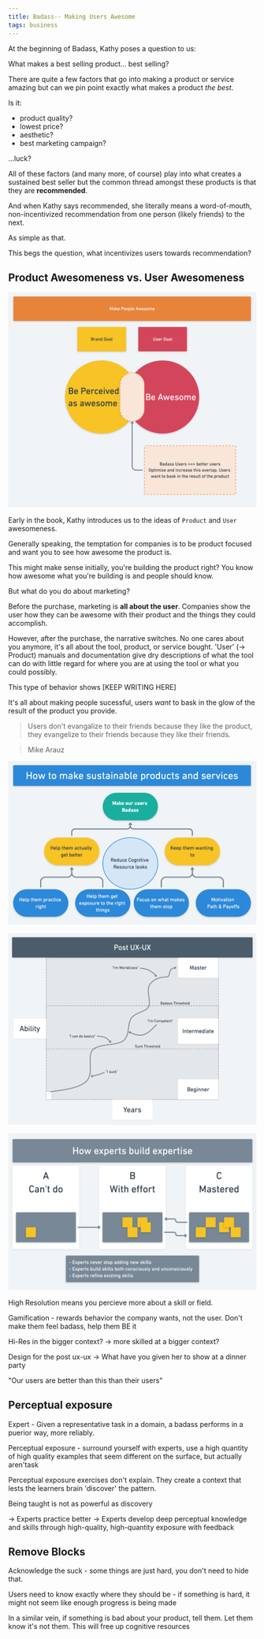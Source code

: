 ```yaml
---
title: Badass-- Making Users Awesome
tags: business
---
```


At the beginning of Badass, Kathy poses a question to us:

What makes a best selling product... best selling?

There are quite a few factors that go into making a product or service amazing but can we pin point exactly what makes a product _the best_. 

Is it:
- product quality?
- lowest price?
- aesthetic? 
- best marketing campaign? 

...luck?

All of these factors (and many more, of course) play into what creates a sustained best seller but the common thread amongst these products is that they are **recommended**.

And when Kathy says recommended, she literally means a word-of-mouth, non-incentivized recommendation from one person (likely friends) to the next. 

As simple as that.

This begs the question, what incentivizes users towards recommendation?

## Product Awesomeness vs. User Awesomeness
![Picture of Ven Diagram that shows Brands and Users want to be Awesome](./Badass-make-people-awesome.png)

Early in the book, Kathy introduces us to the ideas of `Product` and `User` awesomeness.

Generally speaking, the temptation for companies is to be product focused and want you to see how awesome the product is.

This might make sense initially, you're building the product right? You know how awesome what you're building is and people should know.

But what do you do about marketing?

Before the purchase, marketing is **all about the user**. Companies show the user how they can be awesome with their product and the things they could accomplish. 

However, after the purchase, the narrative switches. No one cares about you anymore, it's all about the tool, product, or service bought. 'User' (-> Product) manuals and documentation give dry descriptions of what the tool can do with little regard for where you are at using the tool or what you could possibly.

This type of behavior shows [KEEP WRITING HERE]

It's all about making people sucessful, users _want_ to bask in the glow of the result of the product you provide.

> Users don't evangalize to their friends because they like the product, they evangelize to their friends because they like their friends.

> Mike Arauz

![Sustainable Products and services](./Badass-make-sustainable-products-and-services.png)




![Post ux ux](./Badass-post-ux-ux.png)

![how experts build expertise](./Badass-how-experts-build-expertise.png)

High Resolution means you percieve more about a skill or field.

Gamification - rewards behavior the company wants, not the user. 
Don't make them feel badass, help them BE it

Hi-Res in the bigger context? -> more skilled at a bigger context?

Design for the post ux-ux -> What have you given her to show at a dinner party

"Our users are better than this than their users"

## Perceptual exposure
Expert - Given a representative task in a domain, a badass performs in a puerior way, more reliably.

Perceptual exposure - surround yourself with experts, use a high quantity of high quality examples that seem different on the surface, but actually aren'task

Perceptual exposure exercises don't explain. They create a context that lests the learners brain 'discover' the pattern.

Being taught is not as powerful as discovery

-> Experts practice better
-> Experts develop deep perceptual knowledge and skills through high-quality, high-quantity exposure with feedback

## Remove Blocks

Acknowledge the suck - some things are just hard, you don't need to hide that.

Users need to know exactly where they should be - if something is hard, it might not seem like enough progress is being made

In a similar vein, if something is bad about your product, tell them. Let them know it's not them. This will free up cognitive resources
